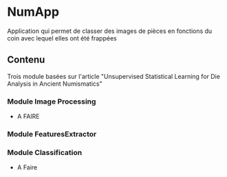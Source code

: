 # NumApp

Application qui permet de classer des images de pièces en fonctions du coin avec lequel elles ont été frappées 

## Contenu 
Trois module basées sur l'article "Unsupervised Statistical Learning for Die Analysis in Ancient Numismatics"

### Module Image Processing 

- A FAIRE

### Module FeaturesExtractor


### Module Classification

- A Faire